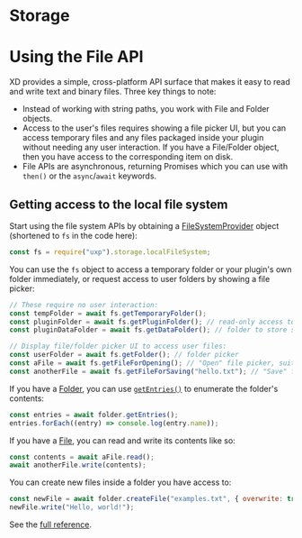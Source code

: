 # Storage

# Using the File API

XD provides a simple, cross-platform API surface that makes it easy to read and write text and binary files. Three key things to note:

- Instead of working with string paths, you work with File and Folder objects.
- Access to the user's files requires showing a file picker UI, but you can access temporary files and any files packaged inside your plugin without needing any user interaction. If you have a File/Folder object, then you have access to the corresponding item on disk.
- File APIs are asynchronous, returning Promises which you can use with `then()` or the `async`/`await` keywords.

## Getting access to the local file system

Start using the file system APIs by obtaining a [FileSystemProvider](/develop/reference/uxp/module/storage/#filesystemprovider) object (shortened to `fs` in the code here):

```js
const fs = require("uxp").storage.localFileSystem;
```

You can use the `fs` object to access a temporary folder or your plugin's own folder immediately, or request access to user folders by showing a file picker:

```js
// These require no user interaction:
const tempFolder = await fs.getTemporaryFolder();
const pluginFolder = await fs.getPluginFolder(); // read-only access to the plugin's install folder
const pluginDataFolder = await fs.getDataFolder(); // folder to store settings

// Display file/folder picker UI to access user files:
const userFolder = await fs.getFolder(); // folder picker
const aFile = await fs.getFileForOpening(); // "Open" file picker, suitable for reading contents
const anotherFile = await fs.getFileForSaving("hello.txt"); // "Save" file picker, suitable for writing contents
```

If you have a [Folder](/develop/reference/uxp/module/storage/#folder), you can use [`getEntries()`](/develop/reference/uxp/module/storage/#folder-getentries) to enumerate the folder's contents:

```js
const entries = await folder.getEntries();
entries.forEach((entry) => console.log(entry.name));
```

If you have a [File](/develop/reference/uxp/module/storage/#file), you can read and write its contents like so:

```js
const contents = await aFile.read();
await anotherFile.write(contents);
```

You can create new files inside a folder you have access to:

```js
const newFile = await folder.createFile("examples.txt", { overwrite: true });
newFile.write("Hello, world!");
```

See the [full reference](/develop/reference/uxp/module/storage/).
